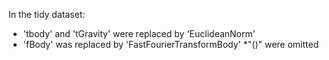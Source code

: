 In the tidy dataset:
* 'tbody' and 'tGravity' were replaced by 'EuclideanNorm'
* 'fBody' was replaced by 'FastFourierTransformBody'
*"()" were omitted

